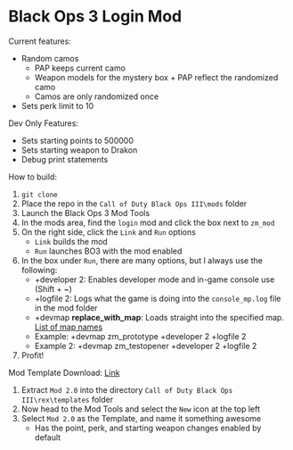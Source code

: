 # Black Ops 3 Login Mod

Current features:
- Random camos
    - PAP keeps current camo
    - Weapon models for the mystery box + PAP reflect the randomized camo
    - Camos are only randomized once
- Sets perk limit to 10

Dev Only Features:
- Sets starting points to 500000
- Sets starting weapon to Drakon
- Debug print statements

How to build:
1. `git clone`
2. Place the repo in the `Call of Duty Black Ops III\mods` folder
3. Launch the Black Ops 3 Mod Tools
4. In the mods area, find the `login` mod and click the box next to `zm_mod`
5. On the right side, click the `Link` and `Run` options
    - `Link` builds the mod
    - `Run` launches BO3 with the mod enabled
6. In the box under `Run`, there are many options, but I always use the following:
    - +developer 2: Enables developer mode and in-game console use (Shift + ~)
    - +logfile 2: Logs what the game is doing into the `console_mp.log` file in the mod folder
    - +devmap **replace_with_map**: Loads straight into the specified map. [List of map names](https://t7wiki.com/en/information/list-of-original-map-console-names)
    - Example: +devmap zm_prototype +developer 2 +logfile 2 
    - Example 2: +devmap zm_testopener +developer 2 +logfile 2
7. Profit!

Mod Template Download: [Link](https://drive.google.com/file/d/15Z4Ho8yZFBvgh6xqv8HutQnJCcey-W7g/view?usp=sharing)

1. Extract `Mod 2.0` into the directory `Call of Duty Black Ops III\rex\templates` folder
2. Now head to the Mod Tools and select the `New` icon at the top left
3. Select `Mod 2.0` as the Template, and name it something awesome
    - Has the point, perk, and starting weapon changes enabled by default






